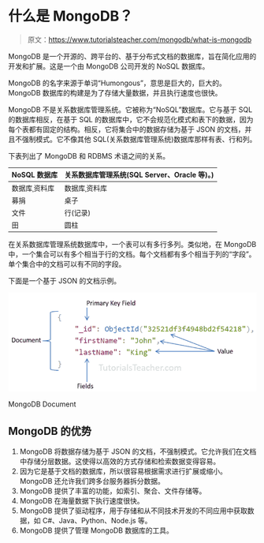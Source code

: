 # 什么是 MongoDB？

> 原文：<https://www.tutorialsteacher.com/mongodb/what-is-mongodb>

MongoDB 是一个开源的、跨平台的、基于分布式文档的数据库，旨在简化应用的开发和扩展。这是一个由 MongoDB 公司开发的 NoSQL 数据库。

MongoDB 的名字来源于单词“Humongous”，意思是巨大的，巨大的。MongoDB 数据库的构建是为了存储大量数据，并且执行速度也很快。

MongoDB 不是关系数据库管理系统。它被称为“NoSQL”数据库。它与基于 SQL 的数据库相反，在基于 SQL 的数据库中，它不会规范化模式和表下的数据，因为每个表都有固定的结构。相反，它将集合中的数据存储为基于 JSON 的文档，并且不强制模式。它不像其他 SQL(关系数据库管理系统)数据库那样有表、行和列。

下表列出了 MongoDB 和 RDBMS 术语之间的关系。

| NoSQL 数据库 | 关系数据库管理系统(SQL Server、Oracle 等)。) |
| --- | --- |
| 数据库ˌ资料库 | 数据库ˌ资料库 |
| 募捐 | 桌子 |
| 文件 | 行(记录) |
| 田 | 圆柱 |

在关系数据库管理系统数据库中，一个表可以有多行多列。类似地，在 MongoDB 中，一个集合可以有多个相当于行的文档。每个文档都有多个相当于列的“字段”。单个集合中的文档可以有不同的字段。

下面是一个基于 JSON 的文档示例。

![](img/f73fdebc6496953cf55d6e49f93a1324.png) 

MongoDB Document



## MongoDB 的优势

1.  MongoDB 将数据存储为基于 JSON 的文档，不强制模式。它允许我们在文档中存储分层数据。这使得以高效的方式存储和检索数据变得容易。
2.  因为它是基于文档的数据库，所以很容易根据需求进行扩展或缩小。MongoDB 还允许我们跨多台服务器拆分数据。
3.  MongoDB 提供了丰富的功能，如索引、聚合、文件存储等。
4.  MongoDB 在海量数据下执行速度很快。
5.  MongoDB 提供了驱动程序，用于存储和从不同技术开发的不同应用中获取数据，如 C#、Java、Python、Node.js 等。
6.  MongoDB 提供了管理 MongoDB 数据库的工具。